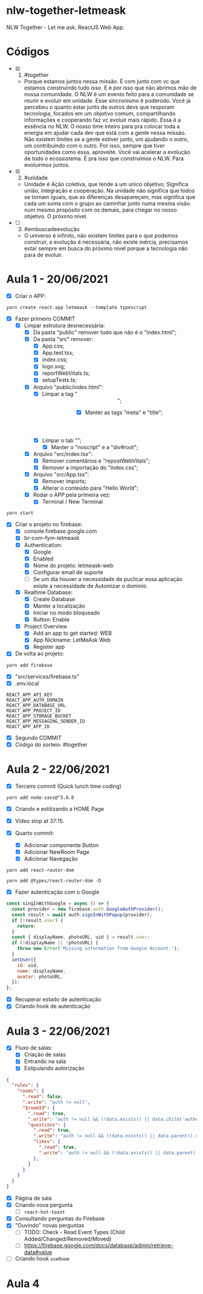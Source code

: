 # nlw-together-letmeask
NLW Together - Let me ask. ReactJS Web App.

# Códigos
- [x] 1. #together
  - Porque estamos juntos nessa missão. É com junto com vc que estamos construindo tudo isso. E é por isso que não abrimos mão de nossa comunidade. O NLW é um evento feito para a comunidade se reunir e evoluir em unidade. Esse sincronismo é poderodo. Você já percebeu o quanto estar junto de outros devs que resporam tecnologia, focados em um objetivo comum, compartilhando informações e cooperando faz vc evoluir mais rápido. Essa é a essência no NLW. O nosso time inteiro para pra colocar toda a energia em ajudar cada dev que está com a gente nessa missão. Não existem limites se a gente estiver junto, um ajudando o outro, um contribuindo com o outro. Por isso, sempre que tiver oportunidades como essa, aproveite. Você vai acelerar a evolução de todo o ecossistema. É pra isso que construimos o NLW. Para evoluirmos juntos.
- [x] 2. #unidade
  - Unidade é Ação coletiva, que tende a um unico objetivo; Significa união, integração e cooperação. Na unidade não significa que todos se tornam iguais, que as diferenças desapareçam, mas significa que cada um soma com o grupo ao caminhar junto numa mesma visão. num mesmo propósito com os demais, para chegar no nosso objetivo. O próximo nível.
- [ ] 3. #embuscadeevolução
  - O universo é infinito, não existem limites para o que podemos construir, a evolução é necessária, não existe inércia, precisamos estar sempre em busca do próximo nível porque a tecnologia não para de evoluir.

# Aula 1 - 20/06/2021
- [x] Criar o APP:
```
yarn create react-app letmeask --template typescript
```
- [x] Fazer primeiro COMMIT
  - [x] Limpar estrutura desnecessária:
    - [x] Da pasta "public" remover tudo que não é o "index.html";
    - [x] Da pasta "src" remover:
      - [x] App.css;
      - [x] App.test.tsx;
      - [x] index.css;
      - [x] logo.svg;
      - [x] reportWebVitals.ts;
      - [x] setupTests.ts;
    - [x] Arquivo "public/index.html":
      - [x] Limpar a tag "<header>";
        - [x] Manter as tags "meta" e "title";
      - [x] Limpar o tab "<body>";
        - [x] Manter o "noscript" e a "div#root";
    - [x] Arquivo "src/index.tsx":
      - [x] Remover comentários e "repostWebVitals";
      - [x] Remover a importação do "index.css";
    - [x] Arquivo "src/App.tsx":
      - [x] Remover imports;
      - [x] Alterar o conteúdo para "Hello World";
    - [x] Rodar o APP pela primeira vez:
      - [x] Terminal / New Terminal
```
yarn start
```
- [x] Criar o projeto no firebase:
  - [x] console.firebase.google.com
  - [x] br-com-fym-letmeask
  - [x] Authentication:
    - [x] Google
    - [x] Enabled
    - [x] Nome do projeto: letmeask-web
    - [x] Configurar email de suporte
    - [ ] Se um dia houver a necessidade de puclicar essa aplicação existe a necessidade de Automizar o dominio.
  - [x] Realtime Database:
    - [x] Create Database
    - [x] Manter a localização
    - [x] Iniciar no modo bloqueado
    - [x] Button: Enable
  - [x] Project Overview
    - [x] Add an app to get started: WEB
    - [x] App Nickname: LetMeAsk Web
    - [x] Register app
- [x] De volta ao projeto:
```
yarn add firebase
```
  - [x] "src/services/firebase.ts"
  - [x] .env.local
```
REACT_APP_API_KEY
REACT_APP_AUTH_DOMAIN
REACT_APP_DATABASE_URL
REACT_APP_PROJECT_ID
REACT_APP_STORAGE_BUCKET
REACT_APP_MESSAGING_SENDER_ID
REACT_APP_APP_ID
```
  - [x] Segundo COMMIT
- [x] Código do sorteio: #together

# Aula 2 - 22/06/2021
- [x] Terceiro commit (Quick lunch time coding)
```
yarn add node-sass@^5.0.0
```
  - [x] Criando e estilizando a HOME Page
  - [x] Video stop at 37:15.

- [x] Quarto commit:
  - [x] Adicionar componente Button
  - [x] Adicionar NewRoom Page
  - [x] Adicionar Navegação
```
yarn add react-router-dom
```
```
yarn add @types/react-router-dom -D
```
  - [x] Fazer autenticação com o Google
```javascript
const singInWithGoogle = async () => {
  const provider = new firebase.auth.GoogleAuthProvider();
  const result = await auth.signInWithPopup(provider);
  if (!result.user) {
    return;
  }
  const { displayName, photoURL, uid } = result.user;
  if (!displayName || !photoURL) {
    throw new Error('Missing information from Google Account.');
  }
  setUser({
    id: uid,
    name: displayName,
    avatar: photoURL,
  });
};
```
  - [x] Recuperar estado de autenticação
  - [x] Criando hook de autenticação

# Aula 3 - 22/06/2021
  
- [x] Fluxo de salas:
  - [x] Criação de salas
  - [x] Entrando na sala
  - [x] Estipulando autorização
```json
{
  "rules": {
    "rooms": {
      ".read": false,
      ".write": "auth != null",
      "$roomId": {
        ".read": true,
        ".write": "auth != null && (!data.exists() || data.child('authorId').val() == auth.id)",
        "questions": {
          ".read": true,
          ".write": "auth != null && (!data.exists() || data.parent().child('authorId').val() == auth.id)",
          "likes": {
            ".read": true,
            ".write": "auth != null && (!data.exists() || data.parent().child('authorId').val() == auth.id)",
          },
        }
      }
    }
  }
}
```
  - [x] Página de sala
  - [x] Criando nova pergunta
    - [ ] ```react-hot-toast```
  - [x] Consultando perguntas do Firebase
  - [x] "Ouvindo" novas perguntas
    - [ ] TODO: Check - Read Event Types (Child Added/Changed/Removed/Moved)
    - [ ] https://firebase.google.com/docs/database/admin/retrieve-data#value
  - [ ] Criando hook ``useRoom``

# Aula 4
